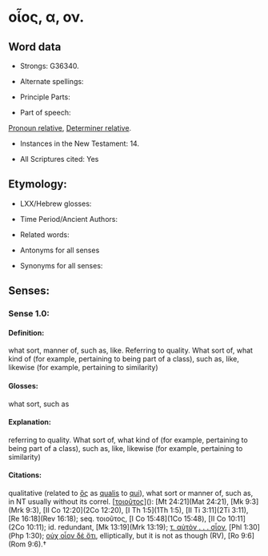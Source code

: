 # οἷος, α, ον.

<!-- Status: S2=NeedsReview -->
<!-- Lexica used for edits: BDAG, FFM, LN, A-S -->

## Word data

* Strongs: G36340.

* Alternate spellings:



* Principle Parts: 


* Part of speech: 

[Pronoun relative](http://ugg.readthedocs.io/en/latest/pronoun_relative.html),
[Determiner relative](http://ugg.readthedocs.io/en/latest/determiner_relative.html).

* Instances in the New Testament: 14.

* All Scriptures cited: Yes

## Etymology: 


* LXX/Hebrew glosses: 


* Time Period/Ancient Authors: 


* Related words: 

* Antonyms for all senses

* Synonyms for all senses: 


## Senses: 


### Sense  1.0: 

#### Definition: 

what sort, manner of, such as, like.  Referring to quality.  What sort of, what kind of (for example, pertaining to being part of a class), such as, like, likewise (for example, pertaining to similarity)

#### Glosses: 

what sort, such as

#### Explanation: 

referring to quality.  What sort of, what kind of (for example, pertaining to being part of a class), such as, like, likewise (for example, pertaining to similarity)

#### Citations: 

qualitative (related to [ὅς]() as [qualis]() to [qui]()), what sort or manner of, such as, in NT usually without its correl. [[τοιοῦτος]()](): [Mt 24:21](Mat 24:21), [Mk 9:3](Mrk 9:3), [II Co 12:20](2Co 12:20), [I Th 1:5](1Th 1:5), [II Ti 3:11](2Ti 3:11), [Re 16:18](Rev 16:18); seq. τοιοῦτος, [I Co 15:48](1Co 15:48), [II Co 10:11](2Co 10:11); id. redundant, [Mk 13:19](Mrk 13:19); [τ. αὐτὸν . . . σἷον](), [Phl 1:30](Php 1:30); [οὐχ οἷον δὲ ὅτι](), elliptically, but it is not as though (RV), [Ro 9:6](Rom 9:6).†
